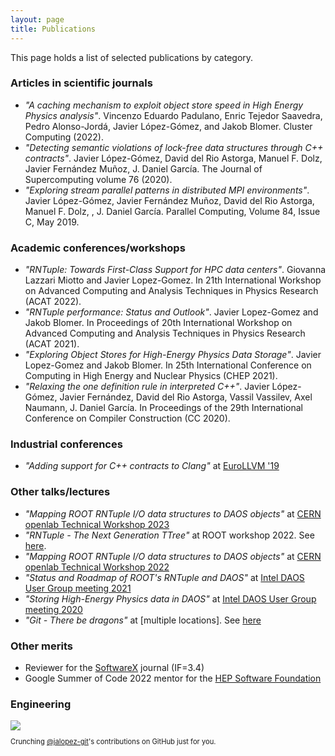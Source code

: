 ```yaml
---
layout: page
title: Publications
---
```


This page holds a list of selected publications by category.

### Articles in scientific journals
- _"A caching mechanism to exploit object store speed in High Energy Physics analysis"_.
Vincenzo Eduardo Padulano, Enric Tejedor Saavedra, Pedro Alonso-Jord&aacute;, Javier L&oacute;pez-G&oacute;mez, and Jakob Blomer.
Cluster Computing (2022).
- _"Detecting semantic violations of lock-free data structures through C++ contracts"_.
Javier L&oacute;pez-G&oacute;mez, David del Rio Astorga, Manuel F. Dolz, Javier Fern&aacute;ndez Mun&#771;oz, J. Daniel Garc&iacute;a.
The Journal of Supercomputing volume 76 (2020).
- _"Exploring stream parallel patterns in distributed MPI environments"_.
Javier L&oacute;pez-G&oacute;mez, Javier Fern&aacute;ndez Mun&#771;oz, David del Rio Astorga, Manuel F. Dolz, , J. Daniel Garc&iacute;a.
Parallel Computing, Volume 84, Issue C, May 2019.

### Academic conferences/workshops
- _"RNTuple: Towards First-Class Support for HPC data centers"_.
Giovanna Lazzari Miotto and Javier Lopez-Gomez.
In 21th International Workshop on Advanced Computing and Analysis Techniques in Physics Research (ACAT 2022).
- _"RNTuple performance: Status and Outlook"_.
Javier Lopez-Gomez and Jakob Blomer.
In Proceedings of 20th International Workshop on Advanced Computing and Analysis Techniques in Physics Research (ACAT 2021).
- _"Exploring Object Stores for High-Energy Physics Data Storage"_.
Javier Lopez-Gomez and Jakob Blomer.
In 25th International Conference on Computing in High Energy and Nuclear Physics (CHEP 2021).
- _"Relaxing the one definition rule in interpreted C++"_.
Javier L&oacute;pez-G&oacute;mez, Javier Fern&aacute;ndez, David del Rio Astorga, Vassil Vassilev, Axel Naumann, J. Daniel Garc&iacute;a.
In Proceedings of the 29th International Conference on Compiler Construction (CC 2020).

### Industrial conferences
- _"Adding support for C++ contracts to Clang"_ at [EuroLLVM '19](https://llvm.org/devmtg/2019-04/)

### Other talks/lectures
- _"Mapping ROOT RNTuple I/O data structures to DAOS objects"_ at [CERN openlab Technical Workshop 2023](https://indico.cern.ch/event/1225408/contributions/5243848/)
- _"RNTuple - The Next Generation TTree"_ at ROOT workshop 2022.  See [here](https://indico.fnal.gov/event/23628/contributions/240607/).
- _"Mapping ROOT RNTuple I/O data structures to DAOS objects"_ at [CERN openlab Technical Workshop 2022](https://indico.cern.ch/event/1100904/contributions/4751987/)
- _"Status and Roadmap of ROOT's RNTuple and DAOS"_ at [Intel DAOS User Group meeting 2021](https://daosio.atlassian.net/wiki/spaces/DC/pages/11015454821/DUG21)
- _"Storing High-Energy Physics data in DAOS"_ at [Intel DAOS User Group meeting 2020](https://daosio.atlassian.net/wiki/spaces/DC/pages/4866835353/DUG20)
- _"Git - There be dragons"_ at [multiple locations].  See [here](https://github.com/jalopezg-git/Git_There-Be-Dragons)

### Other merits
- Reviewer for the [SoftwareX](https://www.sciencedirect.com/journal/softwarex) journal (IF=3.4)
- Google Summer of Code 2022 mentor for the [HEP Software Foundation](https://hepsoftwarefoundation.org/activities/gsoc.html)

### Engineering
<script crossorigin src="https://unpkg.com/github-calendar@latest/dist/github-calendar.min.js"></script>
<link rel="stylesheet" href="https://unpkg.com/github-calendar@latest/dist/github-calendar-responsive.css"/>

<div class="calendar">
    <img class="spinner" src="https://github.githubassets.com/images/spinners/octocat-spinner-128.gif"/><br/>
    <p class="spinner-text monospace" style="font-size: .7rem;">Crunching <a href="https://github.com/jalopezg-git" target="_blank">@jalopez-git</a>'s contributions on GitHub just for you.</p>
</div>
<script>
    GitHubCalendar(".calendar", "jalopezg-git", { responsive: true });
</script>
